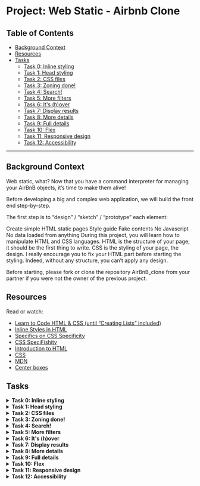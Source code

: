 # Project: Web Static - Airbnb Clone

## Table of Contents
- [Background Context](#background-context)
- [Resources](#resources)
- [Tasks](#tasks)
  - [Task 0: Inline styling](#task-0-inline-styling)
  - [Task 1: Head styling](#task-1-head-styling)
  - [Task 2: CSS files](#task-2-css-files)
  - [Task 3: Zoning done!](#task-3-zoning-done)
  - [Task 4: Search!](#task-4-search)
  - [Task 5: More filters](#task-5-more-filters)
  - [Task 6: It's (h)over](#task-6-its-hover)
  - [Task 7: Display results](#task-7-display-results)
  - [Task 8: More details](#task-8-more-details)
  - [Task 9: Full details](#task-9-full-details)
  - [Task 10: Flex](#task-10-flex)
  - [Task 11: Responsive design](#task-11-responsive-design)
  - [Task 12: Accessibility](#task-12-accessibility)

---

## Background Context
Web static, what?
Now that you have a command interpreter for managing your AirBnB objects, it’s time to make them alive!

Before developing a big and complex web application, we will build the front end step-by-step.

The first step is to “design” / “sketch” / “prototype” each element:

Create simple HTML static pages
Style guide
Fake contents
No Javascript
No data loaded from anything
During this project, you will learn how to manipulate HTML and CSS languages. HTML is the structure of your page; it should be the first thing to write. CSS is the styling of your page, the design. I really encourage you to fix your HTML part before starting the styling. Indeed, without any structure, you can’t apply any design.

Before starting, please fork or clone the repository AirBnB_clone from your partner if you were not the owner of the previous project.

## Resources
Read or watch:
- [Learn to Code HTML & CSS (until “Creating Lists” included)](https://learn.shayhowe.com/html-css/)
- [Inline Styles in HTML](https://www.codecademy.com/article/html-inline-styles)
- [Specifics on CSS Specificity](https://css-tricks.com/specifics-on-css-specificity/)
- [CSS SpeciFishity](http://www.standardista.com/cgi-sys/suspendedpage.cgi)
- [Introduction to HTML](https://developer.mozilla.org/en-US/docs/Learn/HTML/Introduction_to_HTML)
- [CSS](https://developer.mozilla.org/en-US/docs/Learn/CSS)
- [MDN](https://developer.mozilla.org/en-US/)
- [Center boxes](https://css-tricks.com/centering-css-complete-guide/)

## Tasks

<details>
<summary><strong>Task 0: Inline styling</strong></summary>

Write an HTML page that displays a header and a footer.

**Layout:**

**Body:**
- no margin
- no padding

**Header:**
- color #FF0000 (red)
- height: 70px
- width: 100%

**Footer:**
- color #00FF00 (green)
- height: 60px
- width: 100%
- text Best School center vertically and horizontally
- always at the bottom at the page

**Requirements:**
- You must use the header and footer tags
- You are not allowed to import any files
- You are not allowed to use the style tag in the head tag
- Use inline styling for all your tags

**File:** [0-index.html](0-index.html)
</details>

<details>
<summary><strong>Task 1: Head styling</strong></summary>

Write an HTML page that displays a header and a footer by using the style tag in the head tag (same as 0-index.html).

**Requirements:**
- You must use the header and footer tags
- You are not allowed to import any files
- No inline styling
- You must use the style tag in the head tag
- The layout must be exactly the same as 0-index.html

**File:** [1-index.html](1-index.html)
</details>

<details>
<summary><strong>Task 2: CSS files</strong></summary>

Write an HTML page that displays a header and a footer by using CSS files (same as 1-index.html).

**Requirements:**
- You must use the header and footer tags
- No inline styling
- You must have 3 CSS files:
  - styles/2-common.css: for global style (i.e., the body style)
  - styles/2-header.css: for header style
  - styles/2-footer.css: for footer style
- The layout must be exactly the same as 1-index.html

**File:** [2-index.html](2-index.html), [styles/2-common.css](styles/2-common.css), [styles/2-header.css](styles/2-header.css), [styles/2-footer.css](styles/2-footer.css)
</details>

<details>
<summary><strong>Task 3: Zoning done!</strong></summary>

Write an HTML page that displays a header and footer by using CSS files (same as 2-index.html).

**Layout:**

**Common:**
- no margin
- no padding
- font color: #484848
- font size: 14px
- font family: Circular,"Helvetica Neue",Helvetica,Arial,sans-serif;
- icon in the browser tab

**Header:**
- color: white
- height: 70px
- width: 100%
- border bottom 1px #CCCCCC
- logo align on left and center vertically (20px space at the left)
- logo ![link](https://s3.amazonaws.com/intranet-projects-files/holbertonschool-higher-level_programming+/268/logo.png)

**Footer:**
- color white
- height: 60px
- width: 100%
- border top 1px #CCCCCC
- text Best School center vertically and horizontally
- always at the bottom at the page

**Requirements:**
- No inline style
- You are not allowed to use the img tag
- You are not allowed to use the style tag in the head tag
- All images must be stored in the images folder
- You must have 3 CSS files:
  - styles/3-common.css: for the global style (i.e., body style)
  - styles/3-header.css: for the header style
  - styles/3-footer.css: for the footer style

**File:** [3-index.html](3-index.html), [styles/3-common.css](styles/3-common.css), [styles/3-header.css](styles/3-header.css), [styles/3-footer.css](styles/3-footer.css), [images/](images/)
</details>

<details>
<summary><strong>Task 4: Search!</strong></summary>

Write an HTML page that displays a header, footer, and a filters box with a search button.

**Layout: (based on 3-index.html)**

**Container:**
- between header and footer tags, add a div:
  - classname: container
  - max width 1000px
  - margin top and bottom 30px - it should be 30px under the bottom of the header (screenshot)
  - center horizontally

**Filter section:**
- tag section
- classname filters
- inside the .container
- color white
- height: 70px
- width: 100% of the container
- border 1px #DDDDDD with radius 4px

**Button search:**
- tag button
- text Search
- font size: 18px
- inside the section filters
- background color #FF5A5F
- text color #FFFFFF
- height: 48px
- width: 20% of the section filters
- no borders
- border radius: 4px
- center vertically and at 30px of the right border
- change opacity to 90% when the mouse is on the button

**Requirements:**
- You must use: header, footer, section, button tags
- No inline style
- You are not allowed to use the img tag
- You are not allowed to use the style tag in the head tag
- All images must be stored in the images folder
- You must have 4 CSS files:
  - styles/4-common.css: for the global style (body and .container styles)
  - styles/3-header.css: for the header style
  - styles/3-footer.css: for the footer style
  - styles/4-filters.css: for the filters style
- 4-index.html won’t be W3C valid, don’t worry, it’s temporary

**File:** [4-index.html](4-index.html), [styles/4-common.css](styles/4-common.css), [styles/3-header.css](styles/3-header.css), [styles/3-footer.css](styles/3-footer.css), [styles/4-filters.css](styles/4-filters.css), [images/](images/)
</details>

<details>
<summary><strong>Task 5: More filters</strong></summary>

Write an HTML page that displays a header, footer, and a filters box.

**Layout: (based on 4-index.html)**

**Locations and Amenities filters:**
- tag: div
- classname: locations for location tag and amenities for the other
- inside the section filters (same level as the button Search)
- height: 100% of the section filters
- width: 25% of the section filters
- border right #DDDDDD 1px only for the first left filter
- contains a title:
  - tag: h3
  - font weight: 600
  - text States or Amenities
- contains a subtitle:
  - tag: h4
  - font weight: 400
  - font size: 14px
  - text with fake contents

**Requirements:**
- You must use: header, footer, section, button, h3, h4 tags
- No inline style
- You are not allowed to use the img tag
- You are not allowed to use the style tag in the head tag
- All images must be stored in the images folder
- You must have 4 CSS files:
  - styles/4-common.css: for the global style (body and .container styles)
  - styles/3-header.css: for the header style
  - styles/3-footer.css: for the footer style
  - styles/5-filters.css: for the filters style

**File:** [5-index.html](5-index.html), [styles/4-common.css](styles/4-common.css), [styles/3-header.css](styles/3-header.css), [styles/3-footer.css](styles/3-footer.css), [styles/5-filters.css](styles/5-filters.css), [images/](images/)
</details>

<details>
<summary><strong>Task 6: It's (h)over</strong></summary>

Write an HTML page that displays a header, footer, and a filters box with dropdown.

**Layout: (based on 5-index.html)**

Update Locations and Amenities filters to display a contextual dropdown when the mouse is on the filter div:
- tag ul
- classname popover
- text should be fake now
- inside each div
- not displayed by default
- color #FAFAFA
- width same as the div filter
- border #DDDDDD 1px with border radius 4px
- no list display

**Location filter has 2 levels of ul/li:**
- state -> cities
- state name must be display in an h2 tag (font size 16px)

**Requirements:**
- You must use: header, footer, section, button, h3, h4, ul, li tags
- No inline style
- You are not allowed to use the img tag
- You are not allowed to use the style tag in the head tag
- All images must be stored in the images folder
- You must have 4 CSS files:
  - styles/4-common.css: for the global style (body and .container styles)
  - styles/3-header.css: for the header style
  - styles/3-footer.css: for the footer style
  - styles/6-filters.css: for the filters style

**File:** [6-index.html](6-index.html), [styles/4-common.css](styles/4-common.css), [styles/3-header.css](styles/3-header.css), [styles/3-footer.css](styles/3-footer.css), [styles/6-filters.css](styles/6-filters.css), [images/](images/)
</details>

<details>
<summary><strong>Task 7: Display results</strong></summary>

Write an HTML page that displays a header, footer, a filters box with dropdown and results.

**Layout: (based on 6-index.html)**

Add Places section:
- tag: section
- classname: places
- same level as the filters section, inside .container
- contains a title:
  - tag: h1
  - text: Places
  - align in the top left
  - font size: 30px
- contains multiple “Places” as listing (horizontal or vertical) described by:
  - tag: article
  - width: 390px
  - padding and margin 20px
  - border #FF5A5F 1px with radius 4px
  - contains the place name:
    - tag: h2
    - font size: 30px
    - center horizontally

**Requirements:**
- You must use: header, footer, section, article, button, h1, h2, h3, h4, ul, li tags
- No inline style
- You are not allowed to use the img tag
- You are not allowed to use the style tag in the head tag
- All images must be stored in the images folder
- You must have 5 CSS files:
  - styles/4-common.css: for the global style (i.e., body and .container styles)
  - styles/3-header.css: for the header style
  - styles/3-footer.css: for footer style
  - styles/6-filters.css: for the filters style
  - styles/7-places.css: for the places style

**File:** [7-index.html](7-index.html), [styles/4-common.css](styles/4-common.css), [styles/3-header.css](styles/3-header.css), [styles/3-footer.css](styles/3-footer.css), [styles/6-filters.css](styles/6-filters.css), [styles/7-places.css](styles/7-places.css), [images/](images/)
</details>

<details>
<summary><strong>Task 8: More details</strong></summary>

Write an HTML page that displays a header, a footer, a filter box (dropdown list), and the result of the search.

**Layout: (based on 7-index.html)**

Add more information to a Place article:

**Price by night:**
- tag: div
- classname: price_by_night
- same level as the place name
- font color: #FF5A5F
- border: #FF5A5F 4px rounded
- min width: 60px
- height: 60px
- font size: 30px
- align: the top right (with space)

**Information section:**
- tag: div
- classname: information
- height: 80px
- border: top and bottom #DDDDDD 1px
- contains (align vertically):
  - Number of guests:
    - tag: div
    - classname: max_guest
    - width: 100px
    - fake text
    - icon [link](https://s3.amazonaws.com/intranet-projects-files/holbertonschool-higher_level_programming+/268/icon_group.png)
  - Number of bedrooms:
    - tag: div
    - classname: number_rooms
    - width: 100px
    - fake text
    - icon [link](https://s3.amazonaws.com/intranet-projects-files/holbertonschool-higher_level_programming+/268/icon_bed.png)
  - Number of bathrooms:
    - tag: div
    - classname: number_bathrooms
    - width: 100px
    - fake text
    - icon [link](https://s3.amazonaws.com/intranet-projects-files/holbertonschool-higher_level_programming+/268/icon_bath.png)

**User section:**
- tag: div
- classname: user
- text Owner: <fake text>
- Owner text should be in bold

**Description section:**
- tag: div
- classname: description

**Requirements:**
- You must use: header, footer, section, article, button, h1, h2, h3, h4, ul, li tags
- No inline style
- You are not allowed to use the img tag
- You are not allowed to use the style tag in the head tag
- All images must be stored in the images folder
- You must have 5 CSS files:
  - styles/4-common.css: for the global style (i.e., body and .container styles)
  - styles/3-header.css: for the header style
  - styles/3-footer.css: for footer style
  - styles/6-filters.css: for the filters style
  - styles/8-places.css: for the places style

**File:** [8-index.html](8-index.html), [styles/4-common.css](styles/4-common.css), [styles/3-header.css](styles/3-header.css), [styles/3-footer.css](styles/3-footer.css), [styles/6-filters.css](styles/6-filters.css), [styles/8-places.css](styles/8-places.css), [images/](images/)
</details>

<details>
<summary><strong>Task 9: Full details</strong></summary>

Write an HTML page that displays a header, footer, a filters box with dropdown and results.

**Layout: (based on 8-index.html)**

Add more information to a Place article:

**List of Amenities:**
- tag div
- classname amenities
- margin top 40px
- contains:
  - title:
    - tag h2
    - text Amenities
    - font size 16px
    - border bottom #DDDDDD 1px
  - list of amenities:
    - tag ul / li
    - no list style
    - icons on the left: Pet friendly ![link](https://s3.amazonaws.com/intranet-projects-files/holbertonschool-higher_level_programming+/268/icon_pets.png), TV ![link](https://s3.amazonaws.com/intranet-projects-files/holbertonschool-higher_level_programming+/268/icon_tv.png), Wifi ![link](https://s3.amazonaws.com/intranet-projects-files/holbertonschool-higher_level_programming+/268/icon_wifi.png), etc… feel free to add more

**List of Reviews:**
- tag div
- classname reviews
- margin top 40px
- contains:
  - title:
    - tag h2
    - text Reviews
    - font size 16px
    - border bottom #DDDDDD 1px
  - list of review:
    - tag ul / li
    - no list style
    - a review is described by:
      - h3 tag for the user/date description (font size 14px). Ex: “From Bob Dylan the 27th January 2017”
      - p tag for the text (font size 12px)

**Requirements:**
- You must use: header, footer, section, article, button, h1, h2, h3, h4, ul, li tags
- No inline style
- You are not allowed to use the img tag
- You are not allowed to use the style tag in the head tag
- All images must be stored in the images folder
- You must have 5 CSS files:
  - styles/4-common.css: for the global style (i.e., body and .container styles)
  - styles/3-header.css: for the header style
  - styles/3-footer.css: for footer style
  - styles/6-filters.css: for the filters style
  - styles/9-places.css: for the places style

**File:** [9-index.html](9-index.html), [styles/4-common.css](styles/4-common.css), [styles/3-header.css](styles/3-header.css), [styles/3-footer.css](styles/3-footer.css), [styles/6-filters.css](styles/6-filters.css), [styles/9-places.css](styles/9-places.css), [images/](images/)
</details>

<details>
<summary><strong>Task 10: Flex</strong></summary>

Write an HTML page that displays a header, footer, a filters box with dropdown and results.

**Layout: (based on 9-index.html)**

Update the Place article to use flex display (display: flex).

**User information section:**
- no border top
- update margin top to 0

**Price per night:**
- border radius: 0px

**Result of rating:**
- no background color

**Add a new section “Description”**

**Description section:**
- tag: div
- classname: description
- contains title and paragraph (same as 9-index.html)

**Requirements:**
- You must use: header, footer, section, article, button, h1, h2, h3, h4, ul, li tags
- No inline style
- You are not allowed to use the img tag
- You are not allowed to use the style tag in the head tag
- All images must be stored in the images folder
- You must have 5 CSS files:
  - styles/4-common.css: for the global style (i.e., body and .container styles)
  - styles/3-header.css: for the header style
  - styles/3-footer.css: for footer style
  - styles/6-filters.css: for the filters style
  - styles/10-places.css: for the places style

**File:** [10-index.html](10-index.html), [styles/4-common.css](styles/4-common.css), [styles/3-header.css](styles/3-header.css), [styles/3-footer.css](styles/3-footer.css), [styles/6-filters.css](styles/6-filters.css), [styles/10-places.css](styles/10-places.css), [images/](images/)
</details>

<details>
<summary><strong>Task 11: Responsive design</strong></summary>

Write an HTML page that displays a header, footer, a filters box with dropdown and results.

**Layout: (based on 10-index.html)**

Update the CSS of each element to make the page responsive.

**Requirements:**
- You must use: header, footer, section, article, button, h1, h2, h3, h4, ul, li tags
- No inline style
- You are not allowed to use the img tag
- You are not allowed to use the style tag in the head tag
- All images must be stored in the images folder
- You must have 5 CSS files:
  - styles/4-common.css: for the global style (i.e., body and .container styles)
  - styles/11-header.css: for the header style
  - styles/11-footer.css: for footer style
  - styles/6-filters.css: for the filters style
  - styles/11-places.css: for the places style

**File:** [11-index.html](11-index.html), [styles/4-common.css](styles/4-common.css), [styles/11-header.css](styles/11-header.css), [styles/11-footer.css](styles/11-footer.css), [styles/6-filters.css](styles/6-filters.css), [styles/11-places.css](styles/11-places.css), [images/](images/)
</details>

<details>
<summary><strong>Task 12: Accessibility</strong></summary>

Write an HTML page that displays a header, footer, a filters box with dropdown and results.

**Layout: (based on 11-index.html)**

Add and configure VoiceOver to access the page on Mac.

**Requirements:**
- Make sure you’re on a Mac device with VoiceOver
- Open Safari or Google Chrome browser
- Enable VoiceOver (you can use the `command + F5` keyboard shortcut)
- Open the 11-index.html file
- Make sure it’s possible to navigate between all the input fields and buttons with VoiceOver

**File:** [11-index.html](11-index.html), [styles/4-common.css](styles/4-common.css), [styles/11-header.css](styles/11-header.css), [styles/11-footer.css](styles/11-footer.css), [styles/6-filters.css](styles/6-filters.css), [styles/11-places.css](styles/11-places.css), [images/](images/)
</details>


